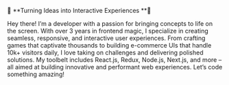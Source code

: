 🌟 **Turning Ideas into Interactive Experiences **🌟 


Hey there! I’m a developer with a passion for bringing concepts to life on the screen. With over 3 years in frontend magic, I specialize in creating seamless, responsive, and interactive user experiences. From crafting games that captivate thousands to building e-commerce UIs that handle 10k+ visitors daily, I love taking on challenges and delivering polished solutions. My toolbelt includes React.js, Redux, Node.js, Next.js, and more – all aimed at building innovative and performant web experiences. Let’s code something amazing!

<!---
Sohailahmad7692/Sohailahmad7692 is a ✨ special ✨ repository because its `README.md` (this file) appears on your GitHub profile.
You can click the Preview link to take a look at your changes.
--->
